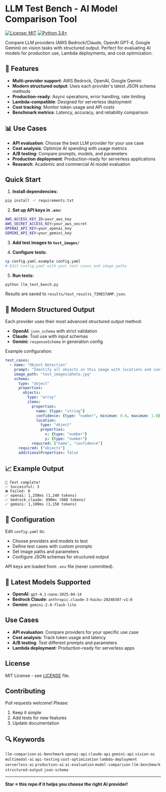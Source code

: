 # LLM Test Bench - AI Model Comparison Tool

[![License: MIT](https://img.shields.io/badge/License-MIT-yellow.svg)](https://opensource.org/licenses/MIT)
[![Python 3.8+](https://img.shields.io/badge/python-3.8+-blue.svg)](https://www.python.org/downloads/)

Compare LLM providers (AWS Bedrock/Claude, OpenAI GPT-4, Google Gemini) on vision tasks with structured output. Perfect for evaluating AI models for production use, Lambda deployments, and cost optimization.

## 🚀 Features

- **Multi-provider support**: AWS Bedrock, OpenAI, Google Gemini
- **Modern structured output**: Uses each provider's latest JSON schema methods  
- **Production-ready**: Async operations, error handling, rate limiting
- **Lambda-compatible**: Designed for serverless deployment
- **Cost tracking**: Monitor token usage and API costs
- **Benchmark metrics**: Latency, accuracy, and reliability comparison

## 📊 Use Cases

- **API evaluation**: Choose the best LLM provider for your use case
- **Cost analysis**: Optimize AI spending with usage metrics
- **A/B testing**: Compare prompts, models, and parameters
- **Production deployment**: Production-ready for serverless applications
- **Research**: Academic and commercial AI model evaluation

## Quick Start

1. **Install dependencies:**
```bash
pip install -r requirements.txt
```

2. **Set up API keys in `.env`:**
```bash
AWS_ACCESS_KEY_ID=your_aws_key
AWS_SECRET_ACCESS_KEY=your_aws_secret
OPENAI_API_KEY=your_openai_key
GEMINI_API_KEY=your_gemini_key
```

3. **Add test images to `test_images/`**

4. **Configure tests:**
```bash
cp config.yaml.example config.yaml
# Edit config.yaml with your test cases and image paths
```

5. **Run tests:**
```bash
python llm_test_bench.py
```

Results are saved to `results/test_results_TIMESTAMP.json`.

## 🎯 Modern Structured Output

Each provider uses their most advanced structured output method:

- **OpenAI**: `json_schema` with strict validation
- **Claude**: Tool use with input schemas 
- **Gemini**: `responseSchema` in generation config

Example configuration:

```yaml
test_cases:
  - name: "Object Detection"
    prompt: "Identify all objects in this image with locations and confidence scores."
    image_path: "test_images/photo.jpg"
    schema:
      type: "object"
      properties:
        objects:
          type: "array"
          items:
            properties:
              name: {type: "string"}
              confidence: {type: "number", minimum: 0.0, maximum: 1.0}
              location:
                type: "object"
                properties:
                  x: {type: "number"}
                  y: {type: "number"}
            required: ["name", "confidence"]
      required: ["objects"]
      additionalProperties: false
```

## 📈 Example Output

```
🎉 Test complete!
✅ Successful: 3
❌ Failed: 0
✅ openai: 1,250ms (1,240 tokens)
✅ bedrock_claude: 890ms (980 tokens)  
✅ gemini: 1,100ms (1,150 tokens)
```

## 🔧 Configuration

Edit `config.yaml` to:
- Choose providers and models to test
- Define test cases with custom prompts
- Set image paths and parameters
- Configure JSON schemas for structured output

API keys are loaded from `.env` file (never committed).

## 🌟 Latest Models Supported

- **OpenAI**: `gpt-4.1-nano-2025-04-14`
- **Bedrock Claude**: `anthropic.claude-3-haiku-20240307-v1:0`
- **Gemini**: `gemini-2.0-flash-lite`

## Use Cases

- **API evaluation**: Compare providers for your specific use case
- **Cost analysis**: Track token usage and latency
- **A/B testing**: Test different prompts and parameters
- **Lambda deployment**: Production-ready for serverless apps

## License

MIT License - see [LICENSE](LICENSE) file.

## Contributing

Pull requests welcome! Please:
1. Keep it simple
2. Add tests for new features
3. Update documentation

## 🔍 Keywords

`llm-comparison` `ai-benchmark` `openai-api` `claude-api` `gemini-api` `vision-ai` `multimodal-ai` `api-testing` `cost-optimization` `lambda-deployment` `serverless-ai` `production-ai` `ai-evaluation` `model-comparison` `llm-benchmark` `structured-output` `json-schema`

---

**Star ⭐ this repo if it helps you choose the right AI provider!**
